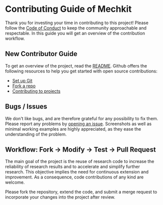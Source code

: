 # Contributing Guide of Mechkit

Thank you for investing your time in contributing to this project!
Please follow the [Code of Conduct](./CODE_OF_CONDUCT.md) to keep the community approachable and respectable.
In this guide you will get an overview of the contribution workflow.

## New Contributor Guide

To get an overview of the project, read the [README](README.md).
Github offers the following resources to help you get started with open source contributions:

- [Set up Git](https://docs.github.com/en/get-started/quickstart/set-up-git)
- [Fork a repo](https://docs.github.com/en/get-started/quickstart/fork-a-repo)
- [Contributing to projects](https://docs.github.com/en/get-started/quickstart/contributing-to-projects)


## Bugs / Issues

We don't like bugs, and are therefore grateful for any possibility to fix them.
Please report any problems by [opening an issue](https://docs.github.com/en/issues/tracking-your-work-with-issues/creating-an-issue).
Screenshots as well as minimal working examples are highly appreciated, as they ease the understanding of the problem.

## Workflow: Fork -> Modify -> Test -> Pull Request

The main goal of the project is the reuse of research code to increase the reliability of research results and to accelerate and simplify further research.
This objective implies the need for continuous extension and improvement. As a consequence, code contributions of any kind are welcome.

Please fork the repository, extend the code, and submit a merge request to incorporate your changes into the project after review.

